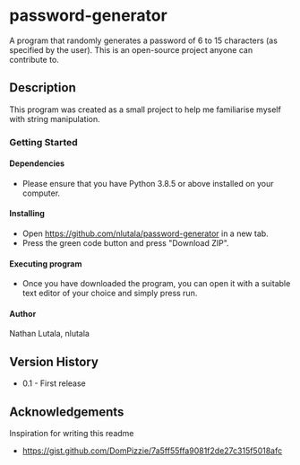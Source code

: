 # password-generator
A program that randomly generates a password of 6 to 15 characters (as specified by the user). This is an open-source project anyone can contribute to.

## Description
This program was created as a small project to help me familiarise myself with string manipulation. 

### Getting Started

#### Dependencies
* Please ensure that you have Python 3.8.5 or above installed on your computer.

#### Installing
* Open https://github.com/nlutala/password-generator in a new tab.
* Press the green code button and press "Download ZIP".

#### Executing program
* Once you have downloaded the program, you can open it with a suitable text editor of your choice and simply press run.

#### Author
Nathan Lutala, nlutala

## Version History
* 0.1 - First release

## Acknowledgements
Inspiration for writing this readme
* https://gist.github.com/DomPizzie/7a5ff55ffa9081f2de27c315f5018afc